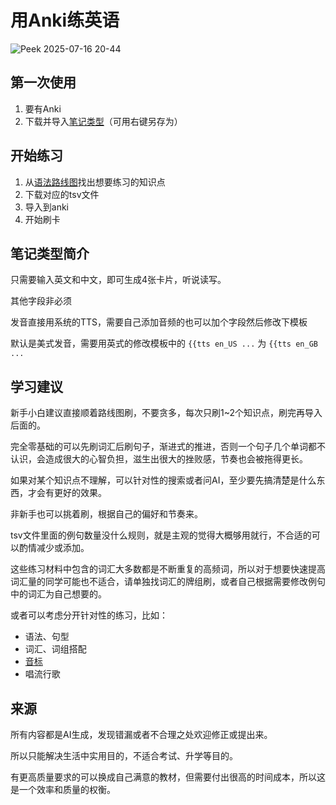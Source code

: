 # 用Anki练英语
![Peek 2025-07-16 20-44](https://github.com/user-attachments/assets/1eab9d60-0616-4225-b036-54e35c7dd775)


## 第一次使用
1. 要有Anki
2. 下载并导入[笔记类型](https://github.com/nanhualyq/anki_deck_for_english/raw/refs/heads/main/%E8%8B%B1%E8%AF%AD%E7%AC%94%E8%AE%B0%E7%B1%BB%E5%9E%8B.apkg)（可用右键另存为）

## 开始练习
1. 从[语法路线图](https://github.com/nanhualyq/anki_deck_for_english/blob/main/%E8%AF%AD%E6%B3%95%E8%B7%AF%E7%BA%BF%E5%9B%BE.md)找出想要练习的知识点
2. 下载对应的tsv文件
3. 导入到anki
4. 开始刷卡

## 笔记类型简介
只需要输入英文和中文，即可生成4张卡片，听说读写。

其他字段非必须

发音直接用系统的TTS，需要自己添加音频的也可以加个字段然后修改下模板

默认是美式发音，需要用英式的修改模板中的 `{{tts en_US ...` 为 `{{tts en_GB ...`

## 学习建议
新手小白建议直接顺着路线图刷，不要贪多，每次只刷1~2个知识点，刷完再导入后面的。

完全零基础的可以先刷词汇后刷句子，渐进式的推进，否则一个句子几个单词都不认识，会造成很大的心智负担，滋生出很大的挫败感，节奏也会被拖得更长。

如果对某个知识点不理解，可以针对性的搜索或者问AI，至少要先搞清楚是什么东西，才会有更好的效果。

非新手也可以挑着刷，根据自己的偏好和节奏来。

tsv文件里面的例句数量没什么规则，就是主观的觉得大概够用就行，不合适的可以酌情减少或添加。

这些练习材料中包含的词汇大多数都是不断重复的高频词，所以对于想要快速提高词汇量的同学可能也不适合，请单独找词汇的牌组刷，或者自己根据需要修改例句中的词汇为自己想要的。

或者可以考虑分开针对性的练习，比如：
- 语法、句型
- 词汇、词组搭配
- [音标](./音标路线图.md)
- 唱流行歌

## 来源
所有内容都是AI生成，发现错漏或者不合理之处欢迎修正或提出来。

所以只能解决生活中实用目的，不适合考试、升学等目的。

有更高质量要求的可以换成自己满意的教材，但需要付出很高的时间成本，所以这是一个效率和质量的权衡。